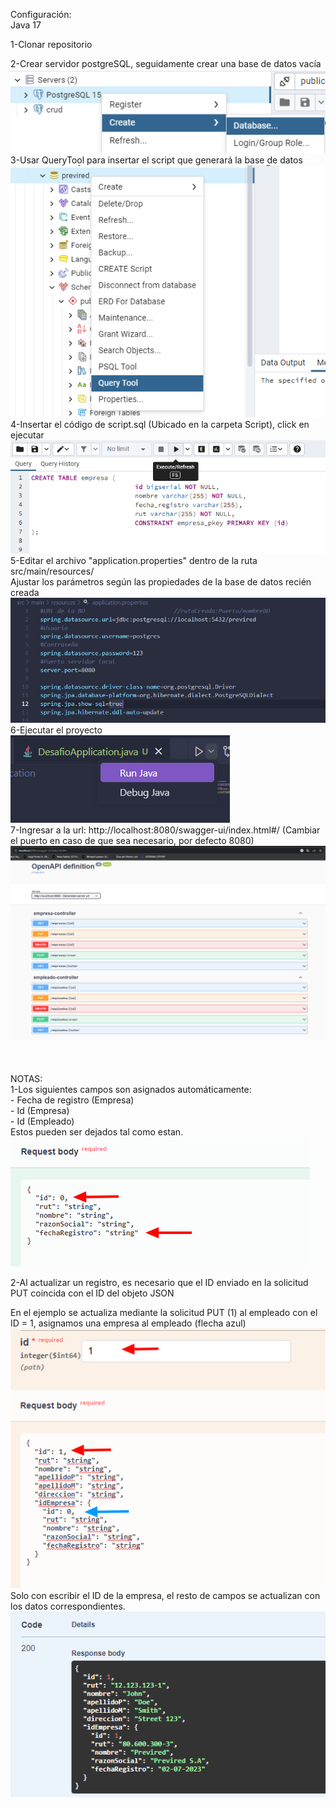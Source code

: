 Configuración:<br>
Java 17<br>

1-Clonar repositorio<br>

2-Crear servidor postgreSQL, seguidamente crear una base de datos vacía <br>
![Crear bd](./assets/images/create.png)<br>
3-Usar QueryTool para insertar el script que generará la base de datos<br>
![Seleccionar querytool](./assets/images/querytool.png)<br>
4-Insertar el código de script.sql (Ubicado en la carpeta Script), click en ejecutar<br>
![Insertar script](./assets/images/script.png)<br>
5-Editar el archivo "application.properties" dentro de la ruta src/main/resources/<br>
  Ajustar los parámetros según las propiedades de la base de datos recién creada<br>
![Propiedades bd](./assets/images/properties.png)<br>
6-Ejecutar el proyecto<br>
![Swagger](./assets/images/run.png)<br>
7-Ingresar a la url: http://localhost:8080/swagger-ui/index.html#/ (Cambiar el puerto en caso de que sea necesario, por defecto 8080)<br>
![Swagger](./assets/images/swagger.png)<br>
<br>
<br>
<br>
NOTAS:<br>
1-Los siguientes campos son asignados automáticamente:<br>
	- Fecha de registro (Empresa) <br>
	- Id (Empresa)<br>
	- Id (Empleado)<br>
	 Estos pueden ser dejados tal como estan.<br>
![Swagger2](./assets/images/swagger2.png)<br>

2-Al actualizar un registro, es necesario que el ID enviado en la solicitud PUT coincida con el ID del objeto JSON<br>

En el ejemplo se actualiza mediante la solicitud PUT (1) al empleado con el ID = 1, asignamos una empresa al empleado (flecha azul) <br>
![Swagger4](./assets/images/swagger4.png)<br>
Solo con escribir el ID de la empresa, el resto de campos se actualizan con los datos correspondientes. <br>
![Swagger6](./assets/images/swagger6.png)<br>

